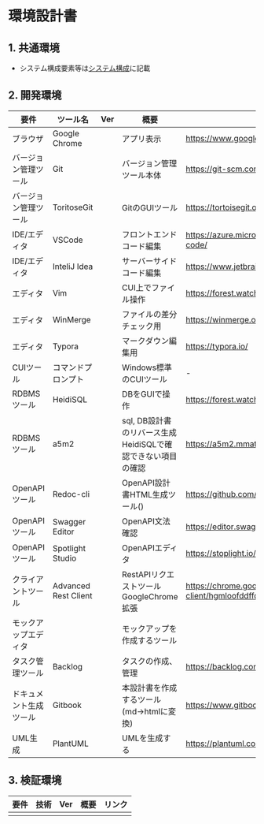 # 環境設計書

## 1. 共通環境

+ システム構成要素等は[システム構成](../1_rd/1.2.SystemConfiguration.md)に記載

## 2. 開発環境

| 要件                   | ツール名             | Ver  | 概要                                                         | リンク                                                       |
| ---------------------- | -------------------- | ---- | ------------------------------------------------------------ | ------------------------------------------------------------ |
| ブラウザ               | Google Chrome        |      | アプリ表示                                                   | https://www.google.com/intl/ja_jp/chrome/                    |
| バージョン管理ツール   | Git                  |      | バージョン管理ツール本体                                     | https://git-scm.com/                                         |
| バージョン管理ツール   | ToritoseGit          |      | GitのGUIツール                                               | https://tortoisegit.org/                                     |
| IDE/エディタ           | VSCode               |      | フロントエンドコード編集                                     | https://azure.microsoft.com/ja-jp/products/visual-studio-code/ |
| IDE/エディタ           | InteliJ Idea         |      | サーバーサイドコード編集                                     | https://www.jetbrains.com/ja-jp/idea/                        |
| エディタ               | Vim                  |      | CUI上でファイル操作                                          | https://forest.watch.impress.co.jp/library/software/vim/     |
| エディタ               | WinMerge             |      | ファイルの差分チェック用                                     | https://winmerge.org/?lang=ja                                |
| エディタ               | Typora               |      | マークダウン編集用                                           | https://typora.io/                                           |
| CUIツール              | コマンドプロンプト   |      | Windows標準のCUIツール                                       | -                                                            |
| RDBMSツール            | HeidiSQL             |      | DBをGUIで操作                                                | https://forest.watch.impress.co.jp/library/software/heidisql/ |
| RDBMSツール            | a5m2                 |      | sql, DB設計書のリバース生成<br>HeidiSQLで確認できない項目の確認 | https://a5m2.mmatsubara.com/                                 |
| OpenAPIツール          | Redoc-cli            |      | OpenAPI設計書HTML生成ツール()                                | https://github.com/Redocly/redoc/blob/master/cli/README.md   |
| OpenAPIツール          | Swagger Editor       |      | OpenAPI文法確認                                              | https://editor.swagger.io/                                   |
| OpenAPIツール          | Spotlight Studio     |      | OpenAPIエディタ                                              | https://stoplight.io/studio/                                 |
| クライアントツール     | Advanced Rest Client |      | RestAPIリクエストツール<br>GoogleChrome拡張                  | https://chrome.google.com/webstore/detail/advanced-rest-client/hgmloofddffdnphfgcellkdfbfbjeloo/details?hl=ja-JP |
| モックアップエディタ   |                      |      | モックアップを作成するツール                                 |                                                              |
| タスク管理ツール       | Backlog              |      | タスクの作成、管理                                           | https://backlog.com/ja/                                      |
| ドキュメント生成ツール | Gitbook              |      | 本設計書を作成するツール(md->htmlに変換)                     | https://www.gitbook.com/                                     |
| UML生成                | PlantUML             |      | UMLを生成する                                                | https://plantuml.com/ja/                                     |

## 3. 検証環境

| 要件 | 技術 | Ver | 概要 | リンク |
| ---- | -------- | -------------- | -------------- | -------------- |
|               |                  |                                                              |                                                              |                                                              |

